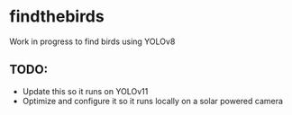 # findthebirds
Work in progress to find birds using YOLOv8

## TODO:
- Update this so it runs on YOLOv11
- Optimize and configure it so it runs locally on a solar powered camera
